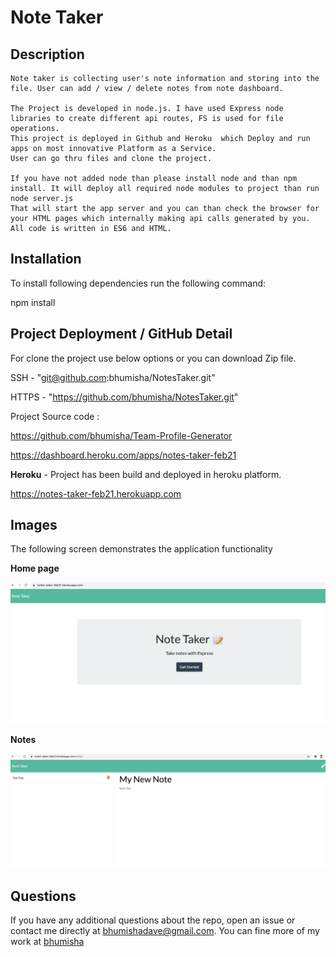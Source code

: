 
# Note Taker 
## Description
    Note taker is collecting user's note information and storing into the file. User can add / view / delete notes from note dashboard.

    The Project is developed in node.js. I have used Express node libraries to create different api routes, FS is used for file operations. 
    This project is deployed in Github and Heroku  which Deploy and run apps on most innovative Platform as a Service.
    User can go thru files and clone the project.

    If you have not added node than please install node and than npm install. It will deploy all required node modules to project than run node server.js
    That will start the app server and you can than check the browser for your HTML pages which internally making api calls generated by you.
    All code is written in ES6 and HTML.

## Installation
To install following dependencies run the following command:

npm install

## Project Deployment / GitHub Detail 

For clone the project use below options or you can download Zip file.

SSH  - "git@github.com:bhumisha/NotesTaker.git"

HTTPS - "https://github.com/bhumisha/NotesTaker.git"

Project Source code :

https://github.com/bhumisha/Team-Profile-Generator

https://dashboard.heroku.com/apps/notes-taker-feb21

**Heroku** - Project has been build and deployed in heroku platform.

https://notes-taker-feb21.herokuapp.com

## Images 

The following screen demonstrates the application functionality

**Home page**

![](Develop/assets/images/welcomePage.png)

**Notes**

![](Develop/assets/images/NotesPage.png)

## Questions

If you have any additional questions about the repo, open an issue or contact me directly at bhumishadave@gmail.com.
You can fine more of my work at [bhumisha](https://github.com/bhumisha)
 
